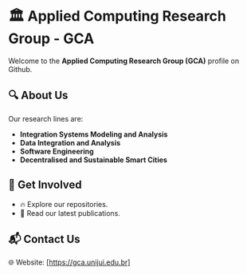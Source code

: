# 🏛 Applied Computing Research Group - GCA

Welcome to the **Applied Computing Research Group (GCA)** profile on Github.

## 🔍 About Us

Our research lines are:

- **Integration Systems Modeling and Analysis**
- **Data Integration and Analysis**
- **Software Engineering**
- **Decentralised and Sustainable Smart Cities**

## 🔗 Get Involved

- 🔥 Explore our repositories.
- 📝 Read our latest publications.

## 📬 Contact Us

🌐 Website: [https://gca.unijui.edu.br]
